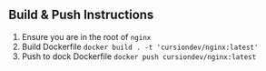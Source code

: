 ## Build & Push Instructions
1. Ensure you are in the root of `nginx`
2. Build Dockerfile `docker build . -t 'cursiondev/nginx:latest'`
3. Push to dock Dockerfile `docker push cursiondev/nginx:latest`